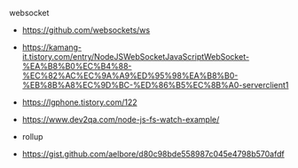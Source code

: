websocket
- https://github.com/websockets/ws
- https://kamang-it.tistory.com/entry/NodeJSWebSocketJavaScriptWebSocket-%EA%B8%B0%EC%B4%88-%EC%82%AC%EC%9A%A9%ED%95%98%EA%B8%B0-%EB%8B%A8%EC%9D%BC-%ED%86%B5%EC%8B%A0-serverclient1
- https://lgphone.tistory.com/122
- https://www.dev2qa.com/node-js-fs-watch-example/
  
- rollup
- https://gist.github.com/aelbore/d80c98bde558987c045e4798b570afdf
